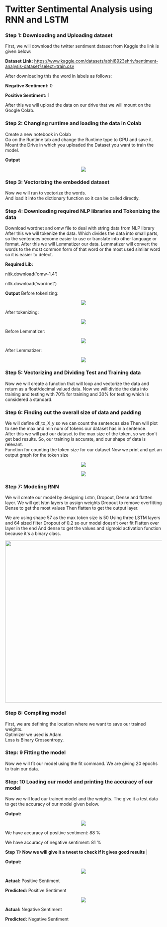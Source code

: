 # Twitter Sentimental Analysis using RNN and LSTM

### Step 1: Downloading and Uploading dataset

 First, we will download the twitter sentiment dataset from Kaggle the link is given below:

 **Dataset Link:** https://www.kaggle.com/datasets/abhi8923shriv/sentiment-analysis-dataset?select=train.csv

 After downloading this the word in labels as follows:

 **Negative Sentiment:** 0

 **Positive Sentiment:** 1

 After this we will upload the data on our drive that we will mount on the Google Colab.

 ### Step 2: Changing runtime and loading the data in Colab

Create a new notebook in Colab\
Go on the Runtime tab and change the Runtime type to GPU and save it.
Mount the Drive in which you uploaded the Dataset you want to train the model. 

**Output**
<p align="center">
<img width="" height="" src="https://user-images.githubusercontent.com/73955220/210324947-b333a83b-66df-4c61-8f55-f8148b6f8483.png">
</p>

 ### Step 3: Vectorizing the embedded dataset                      

Now we will run  to vectorize the words.         
And load it into the dictionary function so it can be called directly.                                                         


### Step 4: Downloading required NLP libraries and Tokenizing the data

Download wordnet and omw file to deal with string data from NLP library After this we will tokenize the data. Which divides the data into small parts, so the sentences become easier to use or translate into other language or format. After this we will Lemmatizer our data. Lemmatizer will convert the words to the most common form of that word or the most used similar word so it is easier to  detect.

**Required Lib:**

nltk.download('omw-1.4')

nltk.download('wordnet')

**Output**
Before tokenizing:
<p align="center">
<img width="" height="" src="https://user-images.githubusercontent.com/73955220/210325887-843e3cad-92bf-4909-a504-8c6ae872d1ba.png">
</p>

 After tokenizing:

 <p align="center">
<img width="" height="" src="https://user-images.githubusercontent.com/73955220/210325948-d0a25ea6-cdc9-44f0-8c73-be9937a73b98.png">
</p>

Before Lemmatizer:

<p align="center">
<img width="" height="" src="https://user-images.githubusercontent.com/73955220/210326015-50620f78-81bb-47af-9705-c7a159651d4d.png">
</p>

After Lemmatizer:

<p align="center">
<img width="" height="" src="https://user-images.githubusercontent.com/73955220/210326051-13912715-c88b-4bdc-bfc4-7fa1b399d485.png">
</p>

### Step 5: Vectorizing and Dividing Test and Training data

Now we will create a function that will loop and vectorize the data and return as a float/decimal valued data.
Now we will divide the data into training and testing with 70% for training and 30% for testing which is considered a standard.

### Step 6: Finding out the overall size of data and padding

We will define df_to_X\_y so we can count the sentences size
Then will plot to see the max and min num of tokens our dataset has in a sentence.                                                       
After this we will pad our dataset to the max size of the token, so we don't get bad results. So, our training is accurate, and our shape of data is relevant.         
Function for counting the token size for our dataset
Now we print and get an output graph for the token size

<p align="center">
<img width="" height="" src="https://user-images.githubusercontent.com/73955220/210326719-520c7306-af5e-4a2e-8a56-50abbc28b5ba.png">
</p>


<p align="center">
<img width="" height="" src="https://user-images.githubusercontent.com/73955220/210326736-c7062520-4a05-4283-a900-88e71aaa799a.png">
</p>

### Step 7: Modeling RNN
We will create our model by designing Lstm, Dropout, Dense and flatten layer. We will get lstm layers to assign weights Dropout to remove overfitting Dense to get the most values Then flatten to get the output layer.
 
 We are using shape 57 as the max token size is 50
 Using three LSTM layers and 64 sized filter
 Dropout of 0.2 so our model doesn't over fit
 Flatten over layer in the end
 And dense to get the values and sigmoid activation function because it's a binary class.

 <p align="center">
<img width="620" height="520" src="https://user-images.githubusercontent.com/73955220/210327272-0038c75f-2233-423f-89d8-5e87b5eb9a55.png">
</p>

### Step 8: Compiling model                                    
First, we are defining the location where we want to save our trained weights.                                                
Optimizer we used is Adam.                                        
Loss is Binary Crossentropy.                                     


### Step: 9 Fitting the model

Now we will fit our model using the fit command. 
We are giving 20 epochs to train our data.

### Step: 10 Loading our model and printing the accuracy of our model

Now we will load our trained model and the weights.
The give it a test data to get the accuracy of our model given below.

 **Output:**

<p align="center">
<img width="" height="" src="https://user-images.githubusercontent.com/73955220/210327787-5da9b6d7-80da-4d40-9b7a-78e8a758d47a.png">
</p>


We have accuracy of positive sentiment: 88 %

We have accuracy of negative sentiment: 81 %

**Step 11: Now we will give it a tweet to check if it gives good results**                                                          |

**Output:**

<p align="center">
<img width="" height="" src="https://user-images.githubusercontent.com/73955220/210328333-93c3a377-ee1d-4cb0-a8fc-ab0ded7a698f.png">
</p>

**Actual:** Positive Sentiment

**Predicted:** Positive Sentiment

<p align="center">
<img width="" height="" src="https://user-images.githubusercontent.com/73955220/210328497-ed7f2661-f7ae-4ad5-8590-5bf2f00078b7.png">
</p>

 **Actual:** Negative Sentiment

 **Predicted:** Negative Sentiment

